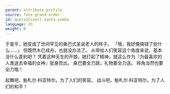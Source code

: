 ```yaml
---
parent: attribute.profile
source: fate-grand-order
id: quetzalcoatl-santa-samba
language: zh
weight: 0
---
```


于是乎，她变成了世间罕见的桑巴式圣诞老人的样子。
「哦，我好像搞错了些什么……」
但既然木已成舟，也就没办法了。
从带给人们笑容这个角度来说，基本没什么差别吧？
凭着这种天生的开朗，她打起了精神，就这么作为『为最喜欢的人类送去幸福的女神』挺身而出。
桑巴要全力跳，礼物要全力送。
摔角当然也要全力哦！

起舞吧，魁札尔·科亚特尔。为了人们的笑容。
战斗吧，魁札尔·科亚特尔。为了人们的和平！
